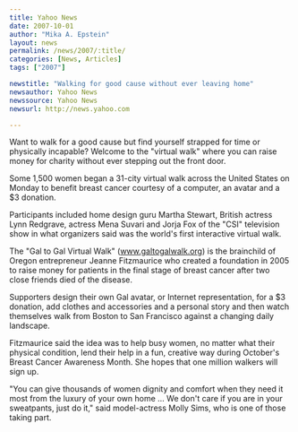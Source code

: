 ```yaml
---
title: Yahoo News 
date: 2007-10-01
author: "Mika A. Epstein"
layout: news
permalink: /news/2007/:title/
categories: [News, Articles]
tags: ["2007"]

newstitle: "Walking for good cause without ever leaving home"
newsauthor: Yahoo News
newssource: Yahoo News
newsurl: http://news.yahoo.com

---
```


Want to walk for a good cause but find yourself strapped for time or physically incapable? Welcome to the "virtual walk" where you can raise money for charity without ever stepping out the front door.

Some 1,500 women began a 31-city virtual walk across the United States on Monday to benefit breast cancer courtesy of a computer, an avatar and a $3 donation.

Participants included home design guru Martha Stewart, British actress Lynn Redgrave, actress Mena Suvari and Jorja Fox of the "CSI" television show in what organizers said was the world's first interactive virtual walk.

The "Gal to Gal Virtual Walk" (www.galtogalwalk.org) is the brainchild of Oregon entrepreneur Jeanne Fitzmaurice who created a foundation in 2005 to raise money for patients in the final stage of breast cancer after two close friends died of the disease.

Supporters design their own Gal avatar, or Internet representation, for a $3 donation, add clothes and accessories and a personal story and then watch themselves walk from Boston to San Francisco against a changing daily landscape.

Fitzmaurice said the idea was to help busy women, no matter what their physical condition, lend their help in a fun, creative way during October's Breast Cancer Awareness Month. She hopes that one million walkers will sign up.

"You can give thousands of women dignity and comfort when they need it most from the luxury of your own home ... We don't care if you are in your sweatpants, just do it," said model-actress Molly Sims, who is one of those taking part.